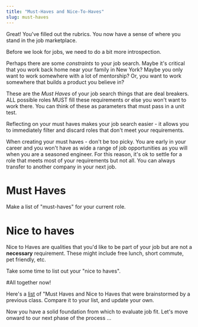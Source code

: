 ```yaml
---
title: "Must-Haves and Nice-To-Haves"
slug: must-haves
---
```


Great! You've filled out the rubrics. You now have a sense of where you stand in the job marketplace.

Before we look for jobs, we need to do a bit more introspection.

Perhaps there are some *constraints* to your job search. Maybe it's critical that you work back home near your family in New York? Maybe you only want to work somewhere with a lot of mentorship? Or, you want to work somewhere that builds a product you believe in?

These are the *Must Haves* of your job search things that are deal breakers. ALL possible roles MUST fill these requirements or else you won't want to work there. You can think of these as parameters that must pass in a unit test.

Reflecting on your must haves makes your job search easier - it allows you to immediately filter and discard roles that don't meet your requirements.

When creating your must haves - don't be too picky. You are early in your career and you won't have as wide a range of job opportunities as you will when you are a seasoned engineer. For this reason, it's ok to settle for a role that meets most of your requirements but not all. You can always transfer to another company in your next job.

# Must Haves
Make a list of "must-haves" for your current role.

# Nice to haves
Nice to Haves are qualities that you'd like to be part of your job but are not a **necessary** requirement. These might include free lunch, short commute, pet friendly, etc.

Take some time to list out your "nice to haves".

#All together now!

Here's a [list](https://docs.google.com/document/d/1WxcrXA-_M3t-iYLfrGv4MYDSczbNSHRBndk8QPLvgTg/edit) of "Must Haves and Nice to Haves that were brainstormed by a previous class. Compare it to your list, and update your own.

Now you have a solid foundation from which to evaluate job fit. Let's move onward to our next phase of the process ...
